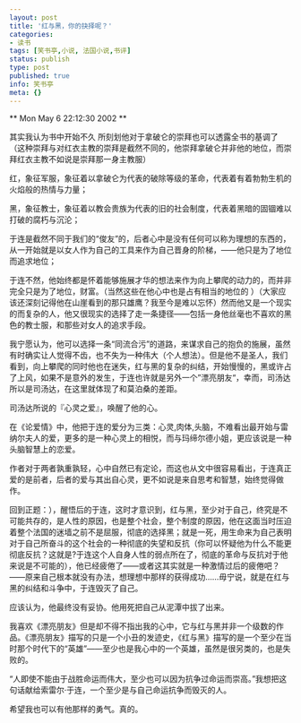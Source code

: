 ```yaml
---
layout: post
title: '红与黑，你的抉择呢？'
categories:
- 读书
tags: [笑书亭,小说, 法国小说,书评]
status: publish
type: post
published: true
info: 笑书亭
meta: {}
---
```

** Mon May 6 22:12:30 2002 ** 

其实我认为书中开始不久 所刻划他对于拿破仑的崇拜也可以透露全书的基调了（这种崇拜与对红衣主教的崇拜是截然不同的，他崇拜拿破仑并非他的地位，而崇拜红衣主教不如说是崇拜那一身主教服）

红，象征军服，象征着以拿破仑为代表的破除等级的革命，代表着有着勃勃生机的火焰般的热情与力量；

黑，象征教士，象征着以教会贵族为代表的旧的社会制度，代表着黑暗的固锢难以打破的腐朽与沉沦；

于连是截然不同于我们的“俊友”的，后者心中是没有任何可以称为理想的东西的，从一开始就是以女人作为自己的工具来作为自己晋身的阶梯，——他只是为了地位而追求地位；

于连不然，他始终都是怀着能够施展才华的想法来作为向上攀爬的动力的，而并非完全只是为了地位，财富。（当然这些在他心中也是占有相当的地位的 ）（大家应该还深刻记得他在山崖看到的那只雄鹰？我至今是难以忘怀）然而他又是一个现实的而复杂的人，他又很现实的选择了走一条捷径——包括一身他丝毫也不喜欢的黑色的教士服，和那些对女人的追求手段。

我宁愿认为，他可以选择一条“同流合污”的道路，来谋求自己的抱负的施展，虽然有时确实让人觉得不齿，也不失为一种伟大（个人想法）。但是他不是圣人，我们看到，向上攀爬的同时他也在迷失，红与黑的复杂的纠结，开始慢慢的，黑或许占了上风，如果不是意外的发生，于连也许就是另外一个”漂亮朋友“，幸而，司汤达所以是司汤达，在这里就体现了和莫泊桑的差距。

司汤达所说的『心灵之爱』，唤醒了他的心。

在《论爱情》中，他把于连的爱分为三类：心灵,肉体,头脑，不难看出最开始与雷纳尔夫人的爱，更多的是一种心灵上的相悦，而与玛缔尔德小姐，更应该说是一种头脑智慧上的恋爱。

作者对于两者孰重孰轻，心中自然已有定论，而这也从文中很容易看出，于连真正爱的是前者，后者的爱与其出自心灵，更不如说是来自思考和智慧，始终觉得做作。

回到正题：），醒悟后的于连，这时才意识到，红与黑，至少对于自己，终究是不可能共存的，是人性的原因，也是整个社会，整个制度的原因，他在这面当时压迫着整个法国的迷墙之前不是屈服，彻底的选择黑；就是一死，用生命来为自己表明对于自己所奋斗的这个社会的一种彻底的失望和反抗（你可以怀疑他为什么不能更彻底反抗？这就是?于连这个人自身人性的弱点所在了，彻底的革命与反抗对于他来说是不可能的），他已经疲倦了——或者这其实就是一种激情过后的疲倦吧？——原来自己根本就没有办法，想理想中那样的获得成功……毋宁说，就是在红与黑的纠结和斗争中，于连毁灭了自己。

应该认为，他最终没有妥协。他用死把自己从泥潭中拔了出来。

我喜欢《漂亮朋友》但是却不得不指出我的心中，它与红与黑并非一个级数的作品。《漂亮朋友》描写的只是一个小丑的发迹史，《红与黑》描写的是一个至少在当时那个时代下的“英雄”——至少也是我心中的一个英雄，虽然是很另类的，也是失败的。

“人即使不能由于战胜命运而伟大，至少也可以因为抗争过命运而崇高。”我想把这句话献给索雷尔·于连，一个至少是与自己命运抗争而毁灭的人。

希望我也可以有他那样的勇气。真的。

